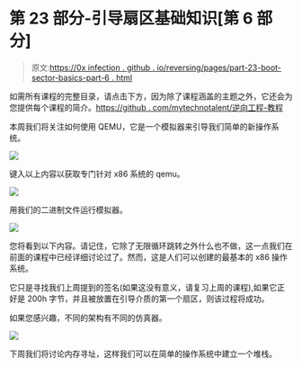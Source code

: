 # 第 23 部分-引导扇区基础知识[第 6 部分]

> 原文:[https://0x infection . github . io/reversing/pages/part-23-boot-sector-basics-part-6 . html](https://0xinfection.github.io/reversing/pages/part-23-boot-sector-basics-part-6.html)

如需所有课程的完整目录，请点击下方，因为除了课程涵盖的主题之外，它还会为您提供每个课程的简介。[https://github . com/mytechnotalent/逆向工程-教程](https://github.com/mytechnotalent/Reverse-Engineering-Tutorial)

本周我们将关注如何使用 QEMU，它是一个模拟器来引导我们简单的新操作系统。

![](../Images/bf8e590a9de579fb497777d487aae313.png)

键入以上内容以获取专门针对 x86 系统的 qemu。

![](../Images/0025a97e58e67439e68f874efb962b3f.png)

用我们的二进制文件运行模拟器。

![](../Images/f819865f512300d9ca8f240b65014c3c.png)

您将看到以下内容。请记住，它除了无限循环跳转之外什么也不做，这一点我们在前面的课程中已经详细讨论过了。然而，这是人们可以创建的最基本的 x86 操作系统。

它只是寻找我们上周提到的签名(如果这没有意义，请复习上周的课程),如果它正好是 200h 字节，并且被放置在引导介质的第一个扇区，则该过程将成功。

如果您感兴趣，不同的架构有不同的仿真器。

![](../Images/6af6e403a8954e458855f94aa8b84ab0.png)

下周我们将讨论内存寻址，这样我们可以在简单的操作系统中建立一个堆栈。